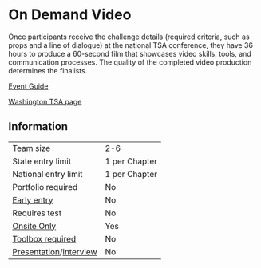 # On Demand Video

Once participants receive the challenge details (required criteria, such as props and a line of dialogue) at the national TSA conference, they have 36 hours to produce a 60-second film that showcases video skills, tools, and communication processes. The quality of the completed video production determines the finalists.

[Event Guide](https://lwsd.sharepoint.com/:b:/r/sites/GR-JHS-TechnologyStudentAssociation-SCA/Shared%20Documents/23-24/Competition/Event%20Guides/HS%20-%20On%20Demand%20Video.pdf)

[Washington TSA page](https://www.washingtontsa.org/high-school-events/on-demand-video)

## Information

|                                              |               |
| -------------------------------------------- | ------------- |
| Team size                                    | 2-6           |
| State entry limit                            | 1 per Chapter |
| National entry limit                         | 1 per Chapter |
| Portfolio required                           | No            |
| [Early entry](/#terms)                       | No            |
| Requires test                                | No            |
| [Onsite Only](/#terms)                       | Yes           |
| [Toolbox required](/#terms)                  | No            |
| [Presentation](/#terms)/[interview](/#terms) | No            |
